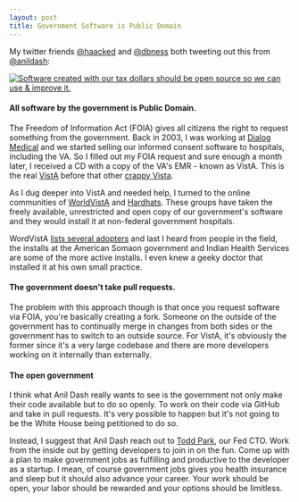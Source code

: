 ```yaml
---
layout: post
title: Government Software is Public Domain
---
```


My twitter friends [@haacked](https://twitter.com/haacked/status/227669975459049472)
and [@dbness](https://twitter.com/dbness/status/227472451536297984)
both tweeting out this from [@anildash](https://twitter.com/anildash/status/227468571435995137):

[![Software created with our tax dollars should be open source so we can use & improve it.](http://f.cl.ly/items/3E0i3o0J3a1G1E0A2T1b/Twitter%20-%20anildash.png)](https://twitter.com/anildash/status/227468571435995137)

#### All software by the government is Public Domain.

The Freedom of Information Act (FOIA) gives all citizens the right to
request something from the government. Back in 2003, I was working at
[Dialog Medical](http://www.dialogmedical.com/) and we started selling our
informed consent software to hospitals, including the VA. So I filled out
my FOIA request and sure enough a month later, I received a CD with a
copy of the VA's EMR - known as VistA. This is the real [VistA](http://worldvista.sourceforge.net/vista/index.html)
before that other [crappy Vista](https://en.wikipedia.org/wiki/Criticism_of_Windows_Vista).

As I dug deeper into VistA and needed help, I turned to the online
communities of [WorldVistA](http://worldvista.sourceforge.net/openvista/index.html)
and [Hardhats](http://www.hardhats.org/). These groups have taken the
freely available, unrestricted and open copy of our government's
software and they would install it at non-federal government hospitals.

WordVistA [lists several adopters](http://worldvista.sourceforge.net/About/indexotheradopters.html)
and last I heard from people in the field, the installs at the
American Somaon government and Indian Health Services are some of the
more active installs. I even knew a geeky doctor that installed it at
his own small practice.

#### The government doesn't take pull requests.

The problem with this approach though is that once you request software
via FOIA, you're basically creating a fork. Someone on the outside of
the government has to continually merge in changes from both sides or
the government has to switch to an outside source. For VistA, it's
obviously the former since it's a very large codebase and there are more
developers working on it internally than externally.

#### The open government

I think what Anil Dash really wants to see is the government not only
make their code available but to do so openly. To work on their code via
GitHub and take in pull requests. It's very possible to happen but it's
not going to be the White House being petitioned to do so.

Instead, I suggest that Anil Dash reach out to [Todd Park](https://twitter.com/todd_park),
our Fed CTO. Work from the inside out by getting developers to join in
on the fun. Come up with a plan to make government jobs as fulfilling
and productive to the developer as a startup. I mean, of course government
jobs gives you health insurance and sleep but it should also
advance your career. Your work should be open, your labor should be
rewarded and your options should be limitless.


